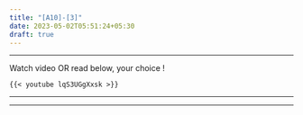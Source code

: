 ```yaml
---
title: "[A10]-[3]"
date: 2023-05-02T05:51:24+05:30
draft: true
---
```


---

Watch video OR read below, your choice !

```
{{< youtube lqS3UGgXxsk >}}
```

---

---

